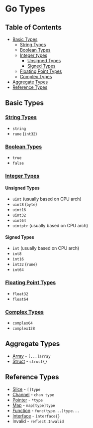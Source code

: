 # Go Types

## Table of Contents

* [Basic Types](#Basic-Types)
  * [String Types](#String-Types)
  * [Boolean Types](#Boolean-Types)
  * [Integer types](#Integer-Types)
    * [Unsigned Types](#Unsigned-Types)
    * [Signed Types](#Signed-Types)
  * [Floating Point Types](#Floating-Point-Types)
  * [Complex Types](#Complex-Types)
* [Aggregate Types](#Aggregate-Types)
* [Reference Types](#Reference-Types)

## Basic Types

### [String Types](https://golang.org/ref/spec#String_types)

* `string`
* `rune`    (`int32`)

### [Boolean Types](https://golang.org/ref/spec#Boolean_types)

* `true`
* `false`

### [Integer Types](https://golang.org/ref/spec#Numeric_types)

#### Unsigned Types

* `uint`    (usually based on CPU arch)
* `uint8`   (`byte`)
* `uint16`
* `uint32`
* `uint64`
* `uintptr` (usually based on CPU arch)

#### Signed Types

* `int`     (usually based on CPU arch)
* `int8`
* `int16`
* `int32`   (`rune`)
* `int64`

### [Floating Point Types](https://golang.org/ref/spec#Numeric_types)

* `float32`
* `float64`

### [Complex Types](https://golang.org/ref/spec#Numeric_types)

* `complex64`
* `complex128`

## Aggregate Types

* [Array](https://golang.org/ref/spec#Array_types) - `[...]array`
* [Struct](https://golang.org/ref/spec#Struct_types) - `struct{}`

## Reference Types

* [Slice](https://golang.org/ref/spec#Slice_types) - `[]type`
* [Channel](https://golang.org/ref/spec#Channel_types) - `chan type`
* [Pointer](https://golang.org/ref/spec#Pointer_types) - `*type`
* [Map](https://golang.org/ref/spec#Map_types) - `map[type]type`
* [Function](https://golang.org/ref/spec#Function_types) - `func(type...)type...`
* [Interface](https://golang.org/ref/spec#Interface_types) - `interface{}`
* Invalid - `reflect.Invalid`
